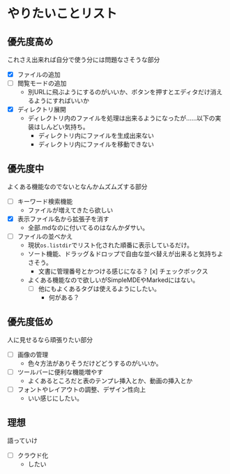 # やりたいことリスト 
## 優先度高め 
これさえ出来れば自分で使う分には問題なさそうな部分  
- [x] ファイルの追加
- [ ] 閲覧モードの追加
	- 別URLに飛ぶようにするのがいいか、ボタンを押すとエディタだけ消えるようにすればいいか
- [x] ディレクトリ展開
	- ディレクトリ内のファイルを処理は出来るようになったが……以下の実装はしんどい気持ち。
		- ディレクトリ内にファイルを生成出来ない
		- ディレクトリ内にファイルを移動できない

## 優先度中
よくある機能なのでないとなんかムズムズする部分
- [ ] キーワード検索機能
	- ファイルが増えてきたら欲しい
- [x] 表示ファイル名から拡張子を消す
	- 全部.mdなのに付いてるのはなんかダサい。
- [ ] ファイルの並べかえ
	- 現状`os.listdir`でリスト化された順番に表示しているだけ。
	- ソート機能、ドラッグ＆ドロップで自由な並べ替えが出来ると気持ちよさそう。
		- 文書に管理番号とかつける感じになる？
[x] チェックボックス
	- よくある機能なので欲しいがSimpleMDEやMarkedにはない。
		- [ ] 他にもよくあるタグは使えるようにしたい。
			- 何がある？

## 優先度低め
人に見せるなら頑張りたい部分
- [ ] 画像の管理
	- 色々方法がありそうだけどどうするのがいいか。
- [ ] ツールバーに便利な機能増やす
	- よくあるところだと表のテンプレ挿入とか、動画の挿入とか
- [ ] フォントやレイアウトの調整、デザイン性向上
	- いい感じにしたい。  

## 理想
語っていけ
- [ ] クラウド化
	- したい